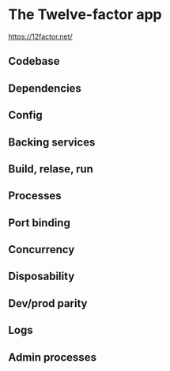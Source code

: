# The Twelve-factor app

https://12factor.net/

## Codebase

## Dependencies

## Config

## Backing services

## Build, relase, run

## Processes

## Port binding

## Concurrency

## Disposability

## Dev/prod parity

## Logs

## Admin processes
